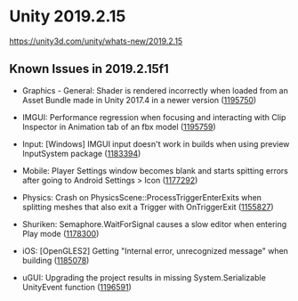 # Unity 2019.2.15
https://unity3d.com/unity/whats-new/2019.2.15

## Known Issues in 2019.2.15f1

<ul>
<li><p>Graphics - General: Shader is rendered incorrectly when loaded from an Asset Bundle made in Unity 2017.4 in a newer version  (<a href="https://issuetracker.unity3d.com/issues/shader-is-rendered-incorrectly-when-loaded-from-an-asset-bundle-made-in-unity-2017-dot-4-in-a-newer-version">1195750</a>)</p></li>
<li><p>IMGUI: Performance regression when focusing and interacting with Clip Inspector in Animation tab of an fbx model (<a href="https://issuetracker.unity3d.com/issues/performance-regression-when-focusing-and-interacting-with-clip-inspector-in-animation-tab-of-an-fbx-model">1195759</a>)</p></li>
<li><p>Input: [Windows] IMGUI input doesn't work in builds when using preview InputSystem package (<a href="https://issuetracker.unity3d.com/issues/imgui-input-doesnt-work-in-builds-when-using-preview-inputsystem-package">1183394</a>)</p></li>
<li><p>Mobile: Player Settings window becomes blank and starts spitting errors after going to Android Settings &gt; Icon (<a href="https://issuetracker.unity3d.com/issues/player-settings-window-becomes-blank-and-starts-spitting-errors-after-going-to-android-settings-icon">1177292</a>)</p></li>
<li><p>Physics: Crash on PhysicsScene::ProcessTriggerEnterExits when splitting meshes that also exit a Trigger with OnTriggerExit (<a href="https://issuetracker.unity3d.com/issues/crash-on-physicsscene-processtriggerenterexits-when-splitting-meshes-that-also-exit-a-trigger-with-ontriggerexit">1155827</a>)</p></li>
<li><p>Shuriken: Semaphore.WaitForSignal causes a slow editor when entering Play mode (<a href="https://issuetracker.unity3d.com/issues/semaphore-dot-waitforsignal-causes-a-slow-editor-when-entering-play-mode">1178300</a>)</p></li>
<li><p>iOS: [OpenGLES2] Getting "Internal error, unrecognized message" when building (<a href="https://issuetracker.unity3d.com/issues/ios">1185078</a>)</p></li>
<li><p>uGUI: Upgrading the project results in missing System.Serializable UnityEvent function (<a href="https://issuetracker.unity3d.com/issues/upgrading-the-project-results-in-missing-system-dot-serializable-unityevent-function">1196591</a>)</p></li>
</ul>
